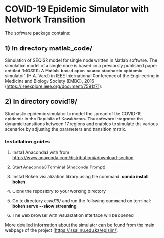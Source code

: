 # COVID-19 Epidemic Simulator with Network Transition

The software package contains:

## 1) In directory matlab_code/ 
Simulation of SEQISR model for single node written in Matlab software. The simulation model of a single node is based on a previously published paper entitled “MOSES: A Matlab-based open-source stochastic epidemic simulator” (H.A. Varol) in IEEE International Conference of the Engineering in Medicine and Biology Society (EMBC), 2016 (https://ieeexplore.ieee.org/document/7591271).

## 2) In directory covid19/
Stochastic epidemic simulator to model the spread of the COVID-19 epidemic in the Republic of Kazakhstan. The software integrates the dynamic transitions between 17 regions and enables to simulate the various scenarios by adjusting the parameters and transition matrix.


### Installation guides

1) Install Anaconda3 with from https://www.anaconda.com/distribution/#download-section

2) Start Anaconda3 Terminal (Anaconda Prompt)

3) Install Bokeh visualization library using the command: **conda install bokeh**

4) Clone the repository to your working directory

5) Go to directory *covid19/* and run the following command on terminal: **bokeh serve --show streaming**

6) The web browser with visualization interface will be opened

More detailed information about the simulator can be found from the main webpage of the project (https://issai.nu.edu.kz/episim/).
